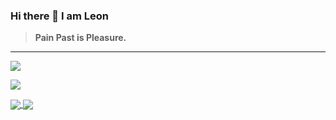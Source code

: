 ### Hi there 👋 I am Leon

> **Pain Past is Pleasure.**

***

![](https://raw.github.com/CuteLeon/CuteLeon/master/README/Dream.jpg)

![](https://raw.github.com/CuteLeon/CuteLeon/master/README/Banner.jpg)

<a href="https://github.com/CuteLeon">
  <img align="center" src="https://github-readme-stats.vercel.app/api?username=CuteLeon&count_private=true&include_all_commits=true&show_icons=true&hide=contribs" />
</a>
<a href="https://github.com/CuteLeon">
  <img align="center" src="https://github-readme-stats.vercel.app/api/top-langs/?username=CuteLeon&layout=compact" />
</a>
